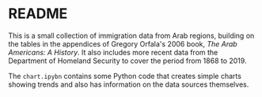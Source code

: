 # README

This is a small collection of immigration data from Arab regions, building on the tables in the appendices of Gregory Orfala's 2006 book, *The Arab Americans: A History*. It also includes more recent data from the Department of Homeland Security to cover the period from 1868 to 2019.

The `chart.ipybn` contains some Python code that creates simple charts showing trends and also has information on the data sources themselves.